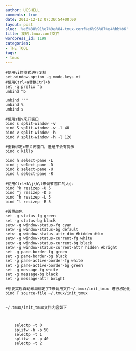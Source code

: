 ```yaml
---
author: UCSHELL
comments: true
date: 2013-12-12 07:30:54+00:00
layout: post
slug: '%e6%88%91%e7%9a%84-tmux-conf%e6%96%87%e4%bb%b6'
title: 我的.tmux.conf文件
wordpress_id: 1199
categories:
- THE TOOL
tags:
- tmux
---
```


	#使用vi的模式进行复制
	set-window-option -g mode-keys vi
	#使用Ctrl+a替换Ctrl+b
	set -g prefix ^a
	unbind ^b
	
	unbind '"'
	unbind %
	unbind s

	#使用s和v来开窗口
	bind s split-window -v
	bind S split-window -v -l 40
	bind v split-window -h
	bind V split-window -h -l 120
	
	#重新绑定x来关闭窗口，但是不会有提示
	bind x killp
	
	bind h select-pane -L
	bind j select-pane -D
	bind k select-pane -U
	bind l select-pane -R
	
	#使用Ctrl+k\j\h\l来调节窗口的大小
	bind ^k resizep -U 5
	bind ^j resizep -D 5
	bind ^h resizep -L 5
	bind ^l resizep -R 5
	
	#设置颜色
	set -g status-fg green
	set -g status-bg black
	setw -g window-status-fg cyan
	setw -g window-status-bg default
	setw -g window-status-attr dim #hidden #dim
	setw -g window-status-current-fg white
	setw -g window-status-current-bg black 
	setw -g window-status-current-attr hidden #bright
	set -g pane-border-fg green
	set -g pane-border-bg black
	set -g pane-active-border-fg white
	set -g pane-active-border-bg green
	set -g message-fg white
	set -g message-bg black
	set -g message-attr bright
	
	#想要实现自动布局绑定了T来调用文件~/.tmux/init_tmux 进行初始化
	bind T source-file ~/.tmux/init_tmux
	
	
	~/.tmux/init_tmux文件内容如下
	
	    
	    
	    selectp -t 0
	    splitw -h -p 50
	    selectp -t 1
	    splitw -v -p 40 
	    selectp -t 2
	    
